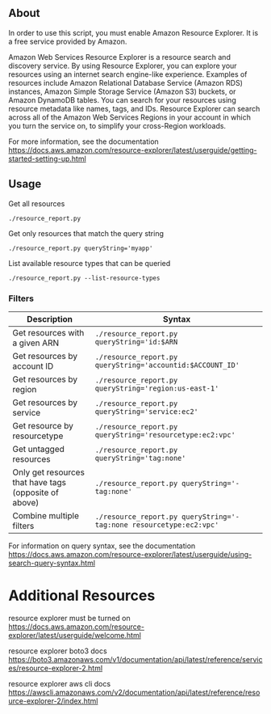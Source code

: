 ## About

In order to use this script, you must enable Amazon Resource Explorer. It is a free service provided by Amazon.

Amazon Web Services Resource Explorer is a resource search and discovery service. By using Resource Explorer, you can explore your resources using an internet search engine-like experience. Examples of resources include Amazon Relational Database Service (Amazon RDS) instances, Amazon Simple Storage Service (Amazon S3) buckets, or Amazon DynamoDB tables. You can search for your resources using resource metadata like names, tags, and IDs. Resource Explorer can search across all of the Amazon Web Services Regions in your account in which you turn the service on, to simplify your cross-Region workloads.

For more information, see the documentation
https://docs.aws.amazon.com/resource-explorer/latest/userguide/getting-started-setting-up.html

## Usage

Get all resources

`./resource_report.py`

Get only resources that match the query string

`./resource_report.py queryString='myapp'`

List available resource types that can be queried

`./resource_report.py --list-resource-types`

### Filters

| Description | Syntax |
| --- | ----------- |
| Get resources with a given ARN | `./resource_report.py queryString='id:$ARN` |
| Get resources by account ID |  `./resource_report.py queryString='accountid:$ACCOUNT_ID'` |
| Get resources by region  | `./resource_report.py queryString='region:us-east-1'`|
| Get resources by service | `./resource_report.py queryString='service:ec2'` |
| Get resource by resourcetype  | `./resource_report.py queryString='resourcetype:ec2:vpc'`  |
| Get untagged resources  | `./resource_report.py queryString='tag:none'`  |
| Only get resources that have tags (opposite of above)  | `./resource_report.py queryString='-tag:none'`|
| Combine multiple filters | `./resource_report.py queryString='-tag:none resourcetype:ec2:vpc'`  |

For information on query syntax, see the documentation
https://docs.aws.amazon.com/resource-explorer/latest/userguide/using-search-query-syntax.html

# Additional Resources

resource explorer must be turned on
https://docs.aws.amazon.com/resource-explorer/latest/userguide/welcome.html

resource explorer boto3 docs
https://boto3.amazonaws.com/v1/documentation/api/latest/reference/services/resource-explorer-2.html

resource explorer aws cli docs
https://awscli.amazonaws.com/v2/documentation/api/latest/reference/resource-explorer-2/index.html
